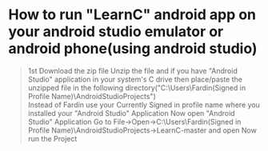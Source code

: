 # How to run "LearnC" android app on your android studio emulator or android phone(using android studio) 


 > 1st Download the zip file 
 > Unzip the file and if you have "Android Studio" application in your system's C drive then place/paste the unzipped file in the following directory("C:\Users\Fardin(Signed in Profile Name)\AndroidStudioProjects")  
 > Instead of Fardin use your Currently Signed in profile name where you installed your "Android Studio" Application
 > Now open "Android Studio" Application
 > Go to File->Open->C:\Users\Fardin(Signed in Profile Name)\AndroidStudioProjects->LearnC-master and open
 Now run the Project

